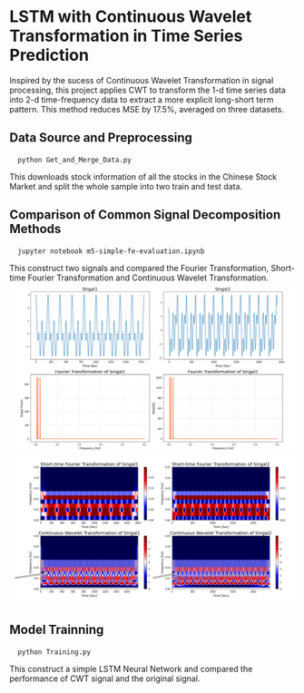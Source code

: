 # LSTM with Continuous Wavelet Transformation in Time Series Prediction
Inspired by the sucess of Continuous Wavelet Transformation in signal processing, this project applies CWT to transform the 1-d time series data into 2-d time-frequency data to extract a more explicit long-short term pattern. This method reduces MSE by 17.5%, averaged on three datasets.
## Data Source and Preprocessing
```
  python Get_and_Merge_Data.py
```
This downloads stock information of all the stocks in the Chinese Stock Market and split the whole sample into two train and test data.
## Comparison of Common Signal Decomposition Methods
``` 
  jupyter notebook m5-simple-fe-evaluation.ipynb
```
This construct two signals and compared the Fourier Transformation, Short-time Fourier Transformation and Continuous Wavelet Transformation.
![Original Signal and FTT](https://github.com/RuichongWang/LSTM-with-Continuous-Wavelet-Transformation-in-Time-Series-Prediction/blob/main/Original%20Signal%20and%20FTT.png?raw=true)
![STFT & CWT](https://github.com/RuichongWang/LSTM-with-Continuous-Wavelet-Transformation-in-Time-Series-Prediction/blob/main/STFT%20%26%20CWT.png?raw=true)
## Model Trainning
```
  python Training.py
```
This construct a simple LSTM Neural Network and compared the performance of CWT signal and the original signal.
